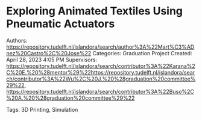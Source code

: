 # Exploring Animated Textiles Using Pneumatic Actuators

Authors: https://repository.tudelft.nl/islandora/search/author%3A%22Mart%C3%ADnez%20Castro%2C%20Jose%22
Categories: Graduation Project
Created: April 28, 2023 4:05 PM
Supervisors: https://repository.tudelft.nl/islandora/search/contributor%3A%22Karana%2C%20E.%20%28mentor%29%22https://repository.tudelft.nl/islandora/search/contributor%3A%22Wu%2C%20J.%20%28graduation%20committee%29%22, 
https://repository.tudelft.nl/islandora/search/contributor%3A%22Buso%2C%20A.%20%28graduation%20committee%29%22

Tags: 3D Printing, Simulation